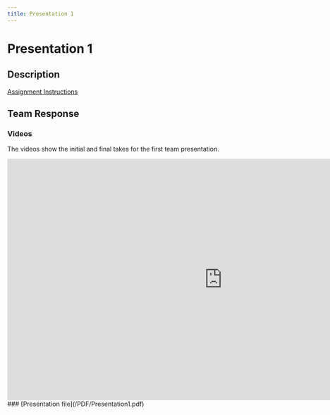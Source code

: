```yaml
---
title: Presentation 1
---
```


# Presentation 1

## Description
[Assignment Instructions](https://egr557.github.io/assignments/presentation-II.html)

## Team Response
### Videos
The videos show the initial and final takes for the first team presentation.

<iframe width="974" height="548" src="https://www.youtube.com/embed/WqxZr-pha3U" title="YouTube video player" frameborder="0" allow="accelerometer; autoplay; clipboard-write; encrypted-media; gyroscope; picture-in-picture" allowfullscreen></iframe>
### [Presentation file](/PDF/Presentation1.pdf)

